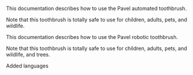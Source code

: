 This documentation describes how to use the Pavel automated toothbrush.

Note that this toothbrush is totally safe to use for children, adults, pets, and wildlife.

This documentation describes how to use the Pavel robotic toothbrush.

Note that this toothbrush is totally safe to use for children, adults, pets, and wildlife, and trees.

Added languages